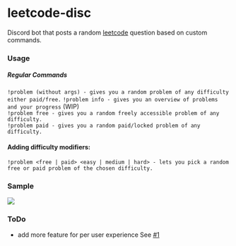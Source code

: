# leetcode-disc
Discord bot that posts a random [leetcode](https://leetcode.com/) question based on custom commands.

### Usage

##### Regular Commands

`!problem (without args) - gives you a random problem of any difficulty either paid/free.` 
`!problem info - gives you an overview of problems and your progress` (WIP)  
`!problem free - gives you a random freely accessible problem of any difficulty.`  
`!problem paid - gives you a random paid/locked problem of any difficulty.`  

#### Adding difficulty modifiers:

`!problem <free | paid> <easy | medium | hard> - lets you pick a random free or paid problem of the chosen difficulty.`

### Sample

![](https://github.com/chakrakan/leetcode-disc/blob/master/demo/demo.gif)


### ToDo

- add more feature for per user experience See [#1](https://github.com/chakrakan/leetcode-disc/issues/1#issue-656379593) 
